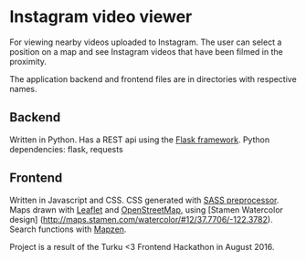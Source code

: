 # Instagram video viewer

For viewing nearby videos uploaded to Instagram. The user can select a position on a map and see Instagram videos that have been filmed in the proximity.

The application backend and frontend files are in directories with respective names.

## Backend

Written in Python. Has a REST api using the [Flask framework](http://flask.pocoo.org/).
Python dependencies: flask, requests

## Frontend

Written in Javascript and CSS. CSS generated with [SASS preprocessor](http://sass-lang.com/). Maps drawn with [Leaflet](http://leafletjs.com/) and [OpenStreetMap](https://www.openstreetmap.org/), using [Stamen Watercolor design] (http://maps.stamen.com/watercolor/#12/37.7706/-122.3782). Search functions with [Mapzen](https://mapzen.com/).


Project is a result of the Turku <3 Frontend Hackathon in August 2016.